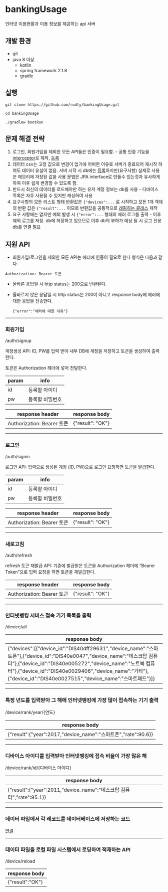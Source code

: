 # bankingUsage

인터넷 이용현황과 이용 정보를 제공하는 api 서버

## 개발 환경
- git
- java 8 이상
  - kotlin
  - spring framework 2.1.8
  - gradle

## 실행
```
git clone https://github.com/rudty/bankingUsage.git

cd bankingUsage

./gradlew bootRun
```

## 문제 해결 전략
  1. 로그인, 회원가입을 제외한 모든 API들은 인증이 필요함. 
    - 공통 인증 기능을 [interceptor](https://github.com/rudty/bankingUsage/blob/master/src/main/kotlin/com/rudtyz/bank/interceptor/JwtInterceptor.kt)로 제작, [등록](https://github.com/rudty/bankingUsage/blob/master/src/main/kotlin/com/rudtyz/bank/config/AuthInterceptorConfig.kt)
  2. 데이터 csv는 고정 값으로 변경이 없기에 어떠한 이유로 서버가 종료되어 재시작 하여도 데이터 유실이 없음.
     서버 시작 시 db에는 [등록](#%EB%8D%B0%EC%9D%B4%ED%84%B0-%ED%8C%8C%EC%9D%BC%EC%97%90%EC%84%9C-%EA%B0%81-%EB%A0%88%EC%BD%94%EB%93%9C%EB%A5%BC-%EB%8D%B0%EC%9D%B4%ED%84%B0%EB%B2%A0%EC%9D%B4%EC%8A%A4%EC%97%90-%EC%A0%80%EC%9E%A5%ED%95%98%EB%8A%94-%EC%BD%94%EB%93%9C)하지만(요구사항) 실제로 사용은 메모리에 저장된 값을 사용
    문법은 JPA interface로 만들수 있는것과 유사하게 하여 이후 쉽게 변경할 수 있도록 함.
  3. 반드시 최신의 데이터를 로드해야만 하는 유저 계정 정보는 db를 사용
    - 디바이스 목록은 자주 사용될 수 있지만 캐싱하여 사용
  4. 요구사항의 모든 리스트 형태 반환값은 `{"devices":...` 로 시작하고 모든 1개 객체의 반환 값은 `{"result":...` 이므로
     반환값을 공통적으로 [래핑하는 클래스](https://github.com/rudty/bankingUsage/blob/master/src/main/kotlin/com/rudtyz/bank/aop/ResponseWrapper.kt) 제작
  5. 요구 사항에는 없지만 예외 발생 시 `{"error":...` 형태의 에러 로그를 출력
    - 이후 예외 로그를 저장. db에 저장하고 있으므로 이후 db의 부하가 예상 될 시 로그 전용 db를 연결 필요 

## 지원 API 
- 회원가입/로그인을 제외한 모든 API는 헤더에 인증이 필요로 한다
  형식은 다음과 같다.

```Authorization: Bearer 토큰```

- 올바른 응답일 시 http status는 200으로 반환된다. 
- 올바르지 않은 응답일 시 http status는 200이 아니고 response body에 에러에 대한 응답을 전송한다. 

  ```{"error":"에러에 대한 이유"}```

---

### 회원가입 
/auth/signup

계정생성 API: ID, PW를 입력 받아 내부 DB에 계정을 저장하고 토큰을 생성하여 출력한다. 

토큰은 Authorization 헤더에 넣어 전달한다.

|param|info|
|-|-|
|id|등록할 아이디|
|pw|등록할 비밀번호|

|response header|response body|
|-|-|
|Authorization: Bearer 토큰|{"result": "OK"}|

---

### 로그인
/auth/signin

로그인 API: 입력으로 생성된 계정 (ID, PW)으로 로그인 요청하면 토큰을 발급한다. 

|param|info|
|-|-|
|id|등록할 아이디|
|pw|등록할 비밀번호|

|response header|response body|
|-|-|
|Authorization: Bearer 토큰|{"result": "OK"}|

---

### 새로고침
/auth/refresh

refresh 토큰 재발급 API: 기존에 발급받은 토큰을 Authorization 헤더에 “Bearer Token”으로 입력 요청을 하면 토큰을 재발급한다.  

|response header|response body|
|-|-|
|Authorization: Bearer 토큰|{"result": "OK"}|

---

### 인터넷뱅킹 서비스 접속 기기 목록을 출력
/device/all

|response body|
|-|
|{"devices":[{"device_id":"DIS40dff29631","device_name":"스마트폰"},{"device_id":"DIS40e0047","device_name":"데스크탑 컴퓨터"},{"device_id":"DIS40e005272","device_name":"노트북 컴퓨터"},{"device_id":"DIS40e0029406","device_name":"기타"},{"device_id":"DIS40e0027515","device_name":"스마트패드"}]}|

---

### 특정 년도를 입력받아 그 해에 인터넷뱅킹에 가장 많이 접속하는 기기 출력
/device/rank/year/{연도}

|response body|
|-|
|{"result":{"year":2017,"device_name":"스마트폰","rate":90.6}}|

---

### 디바이스 아이디를 입력받아 인터넷뱅킹에 접속 비율이 가장 많은 해
/device/rank/id/{디바이스 아이디}

|response body|
|-|
|{"result":{"year":2011,"device_name":"데스크탑 컴퓨터","rate":95.1}}|

---

### 데이터 파일에서 각 레코드를 데이터베이스에 저장하는 코드
[연결](https://github.com/rudty/bankingUsage/blob/master/src/main/kotlin/com/rudtyz/bank/loader/DatasetBankingUsageLoader.kt#L42)

---

###  데이터 파일을 로컬 파일 시스템에서 로딩하여 적재하는 API
/device/reload

|response body|
|-|
|{"result":"OK"}|

